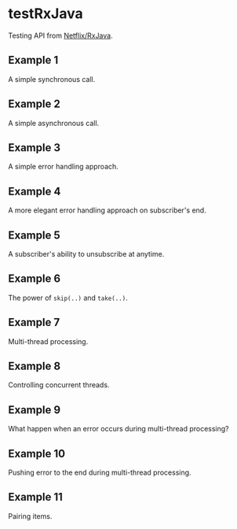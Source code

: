 # testRxJava

Testing API from [Netflix/RxJava](https://github.com/Netflix/RxJava).

## Example 1

A simple synchronous call.

## Example 2

A simple asynchronous call.

## Example 3

A simple error handling approach.

## Example 4

A more elegant error handling approach on subscriber's end.

## Example 5

A subscriber's ability to unsubscribe at anytime.

## Example 6

The power of `skip(..)` and `take(..)`.

## Example 7

Multi-thread processing.

## Example 8

Controlling concurrent threads.

## Example 9

What happen when an error occurs during multi-thread processing?

## Example 10

Pushing error to the end during multi-thread processing.

## Example 11

Pairing items.

